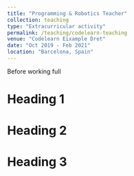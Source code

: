 ```yaml
---
title: "Programming & Robotics Teacher"
collection: teaching
type: "Extracurricular activity"
permalink: /teaching/codelearn-teaching
venue: "Codelearn Eixample Dret"
date: "Oct 2019 - Feb 2021"
location: "Barcelona, Spain"
---
```


Before working full

Heading 1
======

Heading 2
======

Heading 3
======